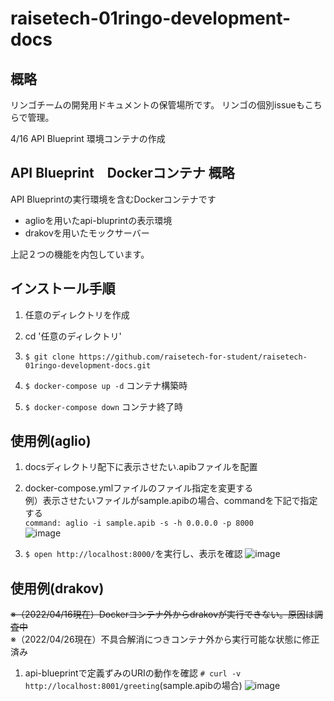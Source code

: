 # raisetech-01ringo-development-docs

## 概略

リンゴチームの開発用ドキュメントの保管場所です。
リンゴの個別issueもこちらで管理。

4/16 API Blueprint 環境コンテナの作成

## API Blueprint　Dockerコンテナ 概略

API Blueprintの実行環境を含むDockerコンテナです

- aglioを用いたapi-bluprintの表示環境
- drakovを用いたモックサーバー

上記２つの機能を内包しています。

## インストール手順

1. 任意のディレクトリを作成

2. cd '任意のディレクトリ'

3. ```$ git clone https://github.com/raisetech-for-student/raisetech-01ringo-development-docs.git```

4. ```$ docker-compose up -d```
  コンテナ構築時

5. ```$ docker-compose down```
  コンテナ終了時

## 使用例(aglio)

1. docsディレクトリ配下に表示させたい.apibファイルを配置

2. docker-compose.ymlファイルのファイル指定を変更する   
例）表示させたいファイルがsample.apibの場合、commandを下記で指定する   
```command: aglio -i sample.apib -s -h 0.0.0.0 -p 8000```   
 ![image](https://user-images.githubusercontent.com/83934720/163670026-5463f600-ceef-4e56-ae02-2da3a09ba0e5.png)

  
3. ```$ open http://localhost:8000/```を実行し、表示を確認
 ![image](https://user-images.githubusercontent.com/83934720/163670260-f7ea1eb5-8720-44fd-ba4e-ce048f8659fa.png)


## 使用例(drakov)

~~※（2022/04/16現在）Dockerコンテナ外からdrakovが実行できない。原因は調査中~~   
  ※（2022/04/26現在）不具合解消につきコンテナ外から実行可能な状態に修正済み

1. api-blueprintで定義ずみのURIの動作を確認
  ```# curl -v http://localhost:8001/greeting```(sample.apibの場合)
 ![image](https://user-images.githubusercontent.com/83934720/165123241-5d1094ad-880c-428a-9e2b-24e8f533c20e.png)
 
